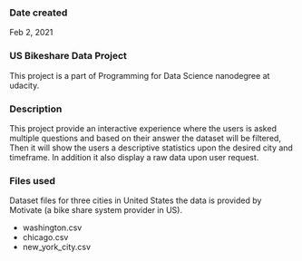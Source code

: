 ### Date created
Feb 2, 2021

### US Bikeshare Data Project
This project is a part of Programming for Data Science nanodegree at udacity.

### Description
This project provide an interactive experience where the users is asked multiple questions and based on their answer the dataset will be filtered, Then it will show the users a descriptive statistics upon the desired city and timeframe. In addition it also display a raw data upon user request.

### Files used
Dataset files for three cities in United States the data is provided by Motivate (a bike share system provider in US).
* washington.csv
* chicago.csv
* new_york_city.csv

